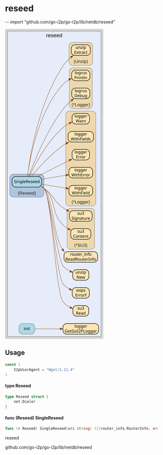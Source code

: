 # reseed
--
    import "github.com/go-i2p/go-i2p/lib/netdb/reseed"

![reseed.svg](reseed.svg)



## Usage

```go
const (
	I2pUserAgent = "Wget/1.11.4"
)
```

#### type Reseed

```go
type Reseed struct {
	net.Dialer
}
```


#### func (Reseed) SingleReseed

```go
func (r Reseed) SingleReseed(uri string) ([]router_info.RouterInfo, error)
```



reseed

github.com/go-i2p/go-i2p/lib/netdb/reseed
